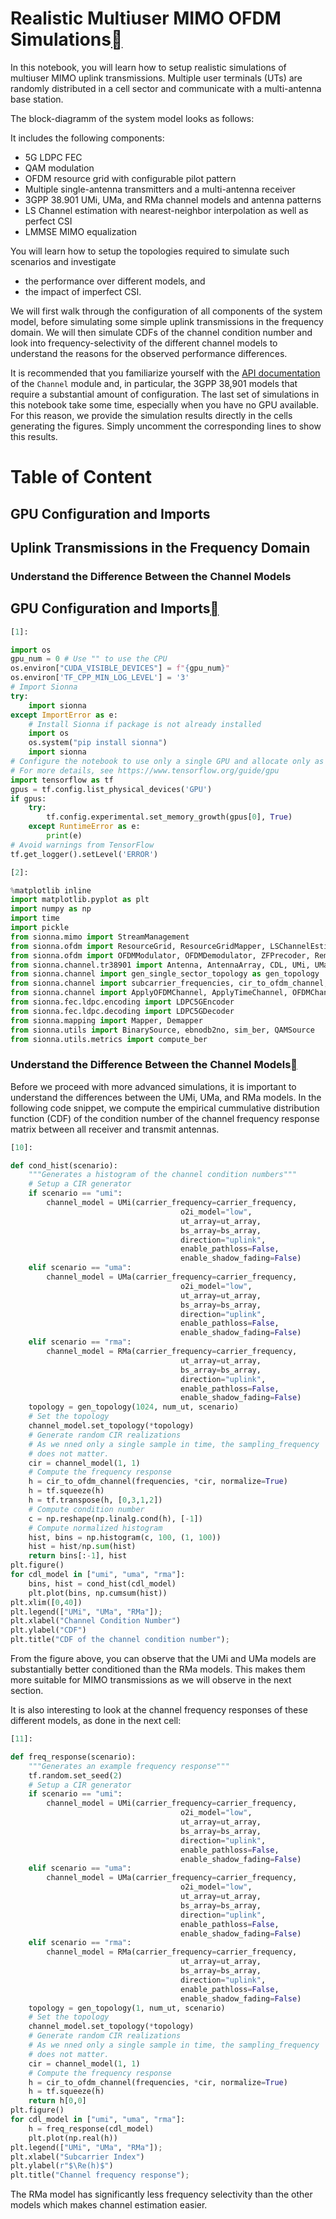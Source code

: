 # Realistic Multiuser MIMO OFDM Simulations<a class="headerlink" href="https://nvlabs.github.io/sionna/examples/Realistic_Multiuser_MIMO_Simulations.html#Realistic-Multiuser-MIMO-OFDM-Simulations" title="Permalink to this headline"></a>
    
In this notebook, you will learn how to setup realistic simulations of multiuser MIMO uplink transmissions. Multiple user terminals (UTs) are randomly distributed in a cell sector and communicate with a multi-antenna base station.
    
    
The block-diagramm of the system model looks as follows:
    
    
It includes the following components:
 
- 5G LDPC FEC
- QAM modulation
- OFDM resource grid with configurable pilot pattern
- Multiple single-antenna transmitters and a multi-antenna receiver
- 3GPP 38.901 UMi, UMa, and RMa channel models and antenna patterns
- LS Channel estimation with nearest-neighbor interpolation as well as perfect CSI
- LMMSE MIMO equalization

    
You will learn how to setup the topologies required to simulate such scenarios and investigate
 
- the performance over different models, and
- the impact of imperfect CSI.

    
We will first walk through the configuration of all components of the system model, before simulating some simple uplink transmissions in the frequency domain. We will then simulate CDFs of the channel condition number and look into frequency-selectivity of the different channel models to understand the reasons for the observed performance differences.
    
It is recommended that you familiarize yourself with the <a class="reference external" href="https://nvlabs.github.io/sionna/api/channel.html">API documentation</a> of the `Channel` module and, in particular, the 3GPP 38,901 models that require a substantial amount of configuration. The last set of simulations in this notebook take some time, especially when you have no GPU available. For this reason, we provide the simulation results directly in the cells generating the figures. Simply uncomment the corresponding lines to show
this results.

# Table of Content
## GPU Configuration and Imports
## Uplink Transmissions in the Frequency Domain
### Understand the Difference Between the Channel Models
  
  

## GPU Configuration and Imports<a class="headerlink" href="https://nvlabs.github.io/sionna/examples/Realistic_Multiuser_MIMO_Simulations.html#GPU-Configuration-and-Imports" title="Permalink to this headline"></a>

```python
[1]:
```

```python
import os
gpu_num = 0 # Use "" to use the CPU
os.environ["CUDA_VISIBLE_DEVICES"] = f"{gpu_num}"
os.environ['TF_CPP_MIN_LOG_LEVEL'] = '3'
# Import Sionna
try:
    import sionna
except ImportError as e:
    # Install Sionna if package is not already installed
    import os
    os.system("pip install sionna")
    import sionna
# Configure the notebook to use only a single GPU and allocate only as much memory as needed
# For more details, see https://www.tensorflow.org/guide/gpu
import tensorflow as tf
gpus = tf.config.list_physical_devices('GPU')
if gpus:
    try:
        tf.config.experimental.set_memory_growth(gpus[0], True)
    except RuntimeError as e:
        print(e)
# Avoid warnings from TensorFlow
tf.get_logger().setLevel('ERROR')
```
```python
[2]:
```

```python
%matplotlib inline
import matplotlib.pyplot as plt
import numpy as np
import time
import pickle
from sionna.mimo import StreamManagement
from sionna.ofdm import ResourceGrid, ResourceGridMapper, LSChannelEstimator, LMMSEEqualizer
from sionna.ofdm import OFDMModulator, OFDMDemodulator, ZFPrecoder, RemoveNulledSubcarriers
from sionna.channel.tr38901 import Antenna, AntennaArray, CDL, UMi, UMa, RMa
from sionna.channel import gen_single_sector_topology as gen_topology
from sionna.channel import subcarrier_frequencies, cir_to_ofdm_channel, cir_to_time_channel
from sionna.channel import ApplyOFDMChannel, ApplyTimeChannel, OFDMChannel
from sionna.fec.ldpc.encoding import LDPC5GEncoder
from sionna.fec.ldpc.decoding import LDPC5GDecoder
from sionna.mapping import Mapper, Demapper
from sionna.utils import BinarySource, ebnodb2no, sim_ber, QAMSource
from sionna.utils.metrics import compute_ber
```

### Understand the Difference Between the Channel Models<a class="headerlink" href="https://nvlabs.github.io/sionna/examples/Realistic_Multiuser_MIMO_Simulations.html#Understand-the-Difference-Between-the-Channel-Models" title="Permalink to this headline"></a>
    
Before we proceed with more advanced simulations, it is important to understand the differences between the UMi, UMa, and RMa models. In the following code snippet, we compute the empirical cummulative distribution function (CDF) of the condition number of the channel frequency response matrix between all receiver and transmit antennas.

```python
[10]:
```

```python
def cond_hist(scenario):
    """Generates a histogram of the channel condition numbers"""
    # Setup a CIR generator
    if scenario == "umi":
        channel_model = UMi(carrier_frequency=carrier_frequency,
                                      o2i_model="low",
                                      ut_array=ut_array,
                                      bs_array=bs_array,
                                      direction="uplink",
                                      enable_pathloss=False,
                                      enable_shadow_fading=False)
    elif scenario == "uma":
        channel_model = UMa(carrier_frequency=carrier_frequency,
                                      o2i_model="low",
                                      ut_array=ut_array,
                                      bs_array=bs_array,
                                      direction="uplink",
                                      enable_pathloss=False,
                                      enable_shadow_fading=False)
    elif scenario == "rma":
        channel_model = RMa(carrier_frequency=carrier_frequency,
                                      ut_array=ut_array,
                                      bs_array=bs_array,
                                      direction="uplink",
                                      enable_pathloss=False,
                                      enable_shadow_fading=False)
    topology = gen_topology(1024, num_ut, scenario)
    # Set the topology
    channel_model.set_topology(*topology)
    # Generate random CIR realizations
    # As we nned only a single sample in time, the sampling_frequency
    # does not matter.
    cir = channel_model(1, 1)
    # Compute the frequency response
    h = cir_to_ofdm_channel(frequencies, *cir, normalize=True)
    h = tf.squeeze(h)
    h = tf.transpose(h, [0,3,1,2])
    # Compute condition number
    c = np.reshape(np.linalg.cond(h), [-1])
    # Compute normalized histogram
    hist, bins = np.histogram(c, 100, (1, 100))
    hist = hist/np.sum(hist)
    return bins[:-1], hist
plt.figure()
for cdl_model in ["umi", "uma", "rma"]:
    bins, hist = cond_hist(cdl_model)
    plt.plot(bins, np.cumsum(hist))
plt.xlim([0,40])
plt.legend(["UMi", "UMa", "RMa"]);
plt.xlabel("Channel Condition Number")
plt.ylabel("CDF")
plt.title("CDF of the channel condition number");
```


    
From the figure above, you can observe that the UMi and UMa models are substantially better conditioned than the RMa models. This makes them more suitable for MIMO transmissions as we will observe in the next section.
    
It is also interesting to look at the channel frequency responses of these different models, as done in the next cell:

```python
[11]:
```

```python
def freq_response(scenario):
    """Generates an example frequency response"""
    tf.random.set_seed(2)
    # Setup a CIR generator
    if scenario == "umi":
        channel_model = UMi(carrier_frequency=carrier_frequency,
                                      o2i_model="low",
                                      ut_array=ut_array,
                                      bs_array=bs_array,
                                      direction="uplink",
                                      enable_pathloss=False,
                                      enable_shadow_fading=False)
    elif scenario == "uma":
        channel_model = UMa(carrier_frequency=carrier_frequency,
                                      o2i_model="low",
                                      ut_array=ut_array,
                                      bs_array=bs_array,
                                      direction="uplink",
                                      enable_pathloss=False,
                                      enable_shadow_fading=False)
    elif scenario == "rma":
        channel_model = RMa(carrier_frequency=carrier_frequency,
                                      ut_array=ut_array,
                                      bs_array=bs_array,
                                      direction="uplink",
                                      enable_pathloss=False,
                                      enable_shadow_fading=False)
    topology = gen_topology(1, num_ut, scenario)
    # Set the topology
    channel_model.set_topology(*topology)
    # Generate random CIR realizations
    # As we nned only a single sample in time, the sampling_frequency
    # does not matter.
    cir = channel_model(1, 1)
    # Compute the frequency response
    h = cir_to_ofdm_channel(frequencies, *cir, normalize=True)
    h = tf.squeeze(h)
    return h[0,0]
plt.figure()
for cdl_model in ["umi", "uma", "rma"]:
    h = freq_response(cdl_model)
    plt.plot(np.real(h))
plt.legend(["UMi", "UMa", "RMa"]);
plt.xlabel("Subcarrier Index")
plt.ylabel(r"$\Re(h)$")
plt.title("Channel frequency response");
```


    
The RMa model has significantly less frequency selectivity than the other models which makes channel estimation easier.

